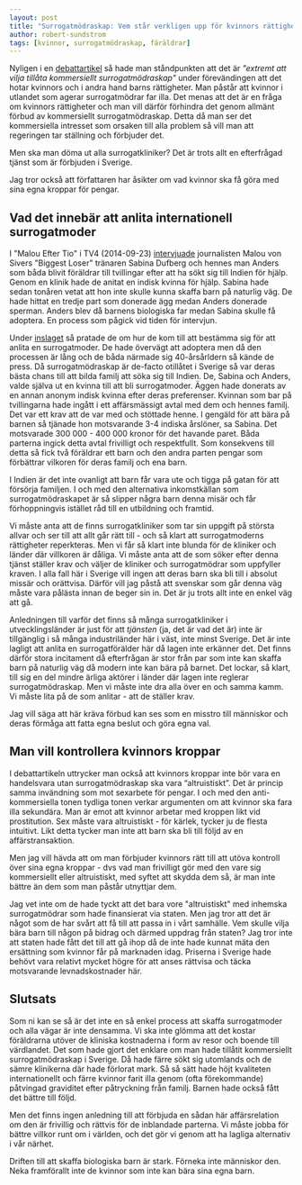 ```yaml
---
layout: post
title: "Surrogatmödraskap: Vem står verkligen upp för kvinnors rättigheter?"
author: robert-sundstrom
tags: [kvinnor, surrogatmödraskap, färäldrar]
---
```


Nyligen i en [debattartikel](https://www.gp.se/debatt/extremt-att-vilja-till%C3%A5ta-kommersiellt-surrogatm%C3%B6draskap-1.27548134) så hade man ståndpunkten att det är *"extremt att vilja tillåta kommersiellt surrogatmödraskap"* under förevändingen att det hotar kvinnors och i andra hand barns rättigheter. Man påstår att kvinnor i utlandet som agerar surrogatmödrar far illa. Det menas att det är en fråga om kvinnors rättigheter och man vill därför förhindra det genom allmänt förbud av kommersiellt surrogatmödraskap. Detta då man ser det kommersiella intresset som orsaken till alla problem så vill man att regeringen tar ställning och förbjuder det.

Men ska man döma ut alla surrogatkliniker? Det är trots allt en efterfrågad tjänst som är förbjuden i Sverige. 

Jag tror också att författaren har åsikter om vad kvinnor ska få göra med sina egna kroppar för pengar.


## Vad det innebär att anlita internationell surrogatmoder

I "Malou Efter Tio" i TV4 (2014-09-23) [intervjuade](https://www.youtube.com/watch?v=6HxAGhl-7vg) journalisten Malou von Sivers "Biggest Loser" tränaren Sabina Dufberg och hennes man Anders som båda blivit föräldrar till tvillingar efter att ha sökt sig till Indien för hjälp. Genom en klinik hade de anitat en indisk kvinna för hjälp. Sabina hade sedan tonåren vetat att hon inte skulle kunna skaffa barn på naturlig väg. De hade hittat en tredje part som donerade ägg medan Anders donerade sperman. Anders blev då barnens biologiska far medan Sabina skulle få adoptera. En process som pågick vid tiden för intervjun.

Under [inslaget](https://www.youtube.com/watch?v=6HxAGhl-7vg) så pratade de om hur de kom till att bestämma sig för att anlita en surrogatmoder. De hade övervägt att adoptera men då den processen är lång och de båda närmade sig 40-årsårldern så kände de press. Då surrogatmödraskap är de-facto otillåtet i Sverige så var deras bästa chans till att bilda familj att söka sig till Indien. De, Sabina och Anders, valde själva ut en kvinna till att bli surrogatmoder. Äggen hade donerats av en annan anonym indisk kvinna efter deras preferenser. Kvinnan som bar på tvillingarna hade ingått i ett affärsmässigt avtal med dem och hennes familj. Det var ett krav att de var med och stöttade henne. I gengäld för att bära på barnen så tjänade hon motsvarande 3-4 indiska årslöner, sa Sabina. Det motsvarade 300 000 - 400 000 kronor för det havande paret. Båda parterna ingick detta avtal frivilligt och respektfullt. Som konsekvens till detta så fick två föräldrar ett barn och den andra parten pengar som förbättrar vilkoren för deras familj och ena barn. 

I Indien är det inte ovanligt att barn får vara ute och tigga på gatan för att försörja familjen. I och med den alternativa inkomstkällan som surrogatmödraskapet är så slipper några barn denna misär och får förhoppningvis istället råd till en utbildning och framtid. 

Vi måste anta att de finns surrogatkliniker som tar sin uppgift på största allvar och ser till att allt går rätt till - och så klart att surrogatmoderns rättigheter reperkteras. Men vi får så klart inte blunda för de kliniker och länder där villkoren är dåliga. Vi måste anta att de som söker efter denna tjänst ställer krav och väljer de kliniker och surrogatmödrar som uppfyller kraven. I alla fall här i Sverige vill ingen att deras barn ska bli till i absolut missär och orättvisa. Därför vill jag påstå att svenskar som går denna väg måste vara pålästa innan de beger sin in. Det är ju trots allt inte en enkel väg att gå.

Anledningen till varför det finns så många surrogatkliniker i utvecklingsländer är just för att *tjänsten* (ja, det är vad det är) inte är tillgänglig i så många industriländer här i väst, inte minst Sverige. Det är inte lagligt att anlita en surrogatförälder här då lagen inte erkänner det. Det finns därför stora incitament då efterfrågan är stor från par som inte kan skaffa barn på naturlig väg då modern inte kan bära på barnet. Det lockar, så klart, till sig en del mindre ärliga aktörer i länder där lagen inte reglerar surrogatmödraskap. Men vi måste inte dra alla över en och samma kamm. Vi måste lita på de som anlitar - att de ställer krav.

Jag vill säga att här kräva förbud kan ses som en misstro till människor och deras förmåga att fatta egna beslut och göra egna val.

## Man vill kontrollera kvinnors kroppar

I debattartikeln uttrycker man också att kvinnors kroppar inte bör vara en handelsvara utan surrogatmödraskap ska vara “altruistiskt”. Det är princip samma invändning som mot sexarbete för pengar. I och med den anti-kommersiella tonen tydliga tonen verkar argumenten om att kvinnor ska fara illa sekundära. Man är emot att kvinnor arbetar med kroppen likt vid prostitution. Sex måste vara altruistiskt - för kärlek, tycker ju de flesta intuitivt. Likt detta tycker man inte att barn ska bli till följd av en affärstransaktion.

Men jag vill hävda att om man förbjuder kvinnors rätt till att utöva kontroll över sina egna kroppar - dvs vad man frivilligt gör med den vare sig kommersiellt eller altruistiskt, med syftet att skydda dem så, är man inte bättre än dem som man påstår utnyttjar dem.

Jag vet inte om de hade tyckt att det bara vore "altruistiskt" med inhemska surrogatmödrar som hade finansierat via staten. Men jag tror att det är något som de har svårt att få till att passa in i vårt samhälle. Vem skulle vilja bära barn till någon på bidrag och därmed uppdrag från staten? Jag tror inte att staten hade fått det till att gå ihop då de inte hade kunnat mäta den ersättning som kvinnor får på marknaden idag. Priserna i Sverige hade behövt vara relativt mycket högre för att anses rättvisa och täcka motsvarande levnadskostnader här.

## Slutsats

Som ni kan se så är det inte en så enkel process att skaffa surrogatmoder och alla vägar är inte densamma. Vi ska inte glömma att det kostar föräldrarna utöver de kliniska kostnaderna i form av resor och boende till värdlandet. Det som hade gjort det enklare om man hade tillåtit kommersiellt surrogatmödraskap i Sverige. Då hade färre sökt sig utomlands och de sämre klinikerna där hade förlorat mark. Så så sätt hade höjt kvaliteten internationellt och färre kvinnor farit illa genom (ofta förekommande) påtvingad graviditet efter påtryckning från familj. Barnen hade också fått det bättre till följd. 

Men det finns ingen anledning till att förbjuda en sådan här affärsrelation om den är frivillig och rättvis för de inblandade parterna. Vi måste jobba för bättre villkor runt om i världen, och det gör vi genom att ha lagliga alternativ i vår närhet.

Driften till att skaffa biologiska barn är stark. Förneka inte människor den. Neka framförallt inte de kvinnor som inte kan bära sina egna barn.